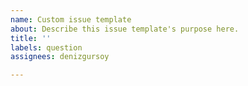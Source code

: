 ```yaml
---
name: Custom issue template
about: Describe this issue template's purpose here.
title: ''
labels: question
assignees: denizgursoy

---
```



